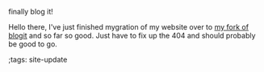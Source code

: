 finally blog it!

Hello there, I've just finished mygration of my website
over to [my fork of blogit](https://github.com/trevcan/blogit)
and so far so good. Just have to fix up the 404 and should
probably be good to go.

;tags: site-update
